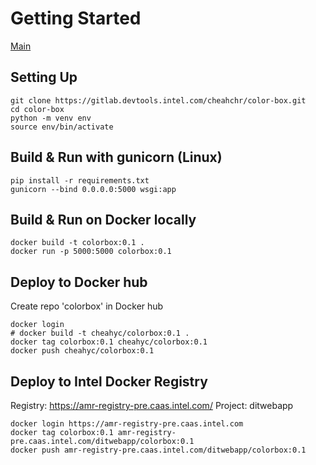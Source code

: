 
# Getting Started
[Main](README.md)
## Setting Up
```
git clone https://gitlab.devtools.intel.com/cheahchr/color-box.git
cd color-box
python -m venv env
source env/bin/activate
```

## Build & Run with gunicorn (Linux)
```
pip install -r requirements.txt
gunicorn --bind 0.0.0.0:5000 wsgi:app
```

## Build & Run on Docker locally
``` shell
docker build -t colorbox:0.1 .  
docker run -p 5000:5000 colorbox:0.1
```

## Deploy to Docker hub
Create repo 'colorbox' in Docker hub
``` shell
docker login
# docker build -t cheahyc/colorbox:0.1 .  
docker tag colorbox:0.1 cheahyc/colorbox:0.1
docker push cheahyc/colorbox:0.1
```

## Deploy to Intel Docker Registry
Registry: https://amr-registry-pre.caas.intel.com/
Project: ditwebapp

``` shell
docker login https://amr-registry-pre.caas.intel.com
docker tag colorbox:0.1 amr-registry-pre.caas.intel.com/ditwebapp/colorbox:0.1
docker push amr-registry-pre.caas.intel.com/ditwebapp/colorbox:0.1
```